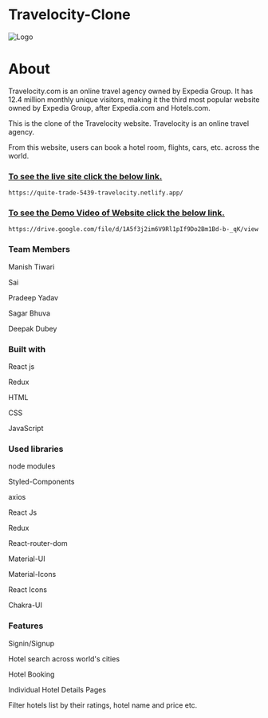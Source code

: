 # Travelocity-Clone

![Logo](https://logos-download.com/wp-content/uploads/2019/01/Travelocity_Logo.png)

# About

Travelocity.com is an online travel agency owned by Expedia Group. It has 12.4 million monthly unique visitors, making it the third most popular website owned by Expedia Group, after Expedia.com and Hotels.com.

This is the clone of the Travelocity website. Travelocity is an online travel agency.

From this website, users can book a hotel room, flights, cars, etc. across the world.

### <u>To see the live site click the below link.</u>
```
https://quite-trade-5439-travelocity.netlify.app/
 ```
### <u>To see the Demo Video of Website click the below link.</u>
```
https://drive.google.com/file/d/1A5f3j2im6V9Rl1pIf9Do2Bm1Bd-b-_qK/view
```


### Team Members

Manish Tiwari

Sai 

Pradeep Yadav

Sagar Bhuva

Deepak Dubey


### Built with
React js

Redux

HTML

CSS

JavaScript


### Used libraries

node modules

Styled-Components

axios

React Js

Redux

React-router-dom

Material-UI

Material-Icons

React Icons

Chakra-UI

### Features

Signin/Signup

Hotel search across world's cities

Hotel Booking

Individual Hotel Details Pages

Filter hotels list by their ratings, hotel name and price etc.
